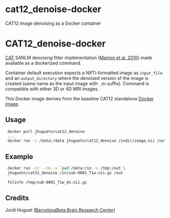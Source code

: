 # cat12_denoise-docker
CAT12 image denoising as a Docker container

CAT12_denoise-docker
====================
[CAT](http://www.neuro.uni-jena.de/cat/) SANLM denoising filter implementation
([Manjon et al. 2010](http://dx.doi.org/10.1002/jmri.22003)) made available as 
a dockerized command. 

Container default execution expects a NIfTI-formatted image as `input_file` 
and an `output_directory` where the denoised version of the image is created 
(same name as the input image with `_dn` suffix). Command is compatible with 
either 3D or 4D MRI images. 

This Docker image derives from the baseline CAT12 standalone 
[Docker image](https://github.com/jhuguetn/cat12-docker).


Usage
-----
```bash
 docker pull jhuguetn/cat12_denoise
 ...
 docker run -v /data:/data jhuguetn/cat12_denoise /indir/image.nii /outdir
```

Example
-------
```bash
 docker run -it --rm -v `pwd`/data:/in -v /tmp:/out \
 jhuguetn/cat12_denoise /in/sub-0001_T1w.nii.gz /out
 
 fslinfo /tmp/sub-0001_T1w_dn.nii.gz
```

Credits
-------
Jordi Huguet ([BarcelonaBeta Brain Research Center](http://barcelonabeta.org))